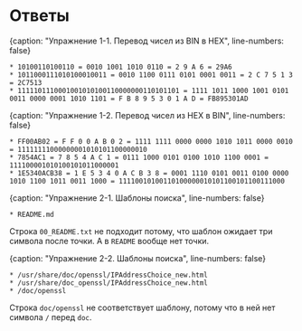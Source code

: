 # Ответы

{caption: "Упражнение 1-1. Перевод чисел из BIN в HEX", line-numbers: false}
```
* 10100110100110 = 0010 1001 1010 0110 = 2 9 A 6 = 29A6
* 1011000111010100010011 = 0010 1100 0111 0101 0001 0011 = 2 C 7 5 1 3 = 2C7513
* 1111101110001001010100110000000110101101 = 1111 1011 1000 1001 0101 0011 0000 0001 1010 1101 = F B 8 9 5 3 0 1 A D = FB895301AD
```

{caption: "Упражнение 1-2. Перевод чисел из HEX в BIN", line-numbers: false}
```
* FF00AB02 = F F 0 0 A B 0 2 = 1111 1111 0000 0000 1010 1011 0000 0010 = 11111111000000001010101100000010
* 7854AC1 = 7 8 5 4 A C 1 = 0111 1000 0101 0100 1010 1100 0001 = 111100001010100101011000001
* 1E5340ACB38 = 1 E 5 3 4 0 A C B 3 8 = 0001 1110 0101 0011 0100 0000 1010 1100 1011 0011 1000 = 11110010100110100000010101100101100111000
```

{caption: "Упражнение 2-1. Шаблоны поиска", line-numbers: false}
```
* README.md
```
Строка `00_README.txt` не подходит потому, что шаблон ожидает три символа после точки. А в `README` вообще нет точки.

{caption: "Упражнение 2-2. Шаблоны поиска", line-numbers: false}
```
* /usr/share/doc/openssl/IPAddressChoice_new.html
* /usr/share/doc_openssl/IPAddressChoice_new.html
* /doc/openssl
```
Строка `doc/openssl` не соответствует шаблону, потому что в ней нет символа `/` перед `doc`.
